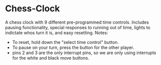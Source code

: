 # Chess-Clock
A chess clock with 9 different pre-programmed time controls. Includes pausing functionality, special responses to running out of time, lights to indictate whos turn it is, and easy resetting.
Notes:
- To reset, hold down the "select time control" button.
- To pause on your turn, press the button for the other player.
- pins 2 and 3 are the only interrupt pins, so we are only using interrupts for
the white and black move buttons.
